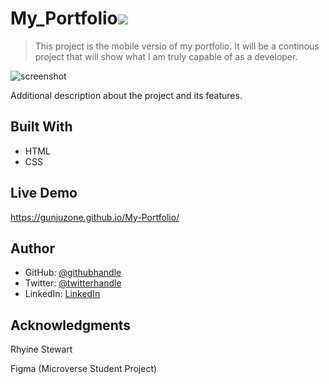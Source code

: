 # My_Portfolio![](https://img.shields.io/badge/Microverse-blueviolet)

> This project is the mobile versio of my portfolio. It will be  a continous project that will show what I am truly capable of as a developer.

![screenshot](Assets/Screenshot.PNG)



Additional description about the project and its features.

## Built With

- HTML
- CSS


## Live Demo
https://gunjuzone.github.io/My-Portfolio/

## Author

- GitHub: [@githubhandle](https://github.com/Gunjuzone)
- Twitter: [@twitterhandle](https://twitter.com/Gunjuzone)
-  LinkedIn: [LinkedIn](https://www.linkedin.com/in/shakiru-olagunju-775034161/)



## Acknowledgments
Rhyine Stewart

Figma (Microverse Student Project)


